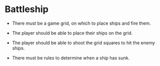 ﻿# Battleship

- There must be a game grid, on which to place ships and fire them.

- The player should be able to place their ships on the grid.

- The player should be able to shoot the grid squares to hit the enemy ships.

- There must be rules to determine when a ship has sunk.
